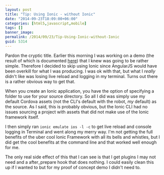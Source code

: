 ```yaml
---
layout: post
title: "Tip: Using Ionic - without Ionic"
date: "2014-09-23T18:09:00+06:00"
categories: [html5,javascript,mobile]
tags: []
banner_image: 
permalink: /2014/09/23/Tip-Using-Ionic-without-Ionic
guid: 5314
---
```


<p>
Pardon the cryptic title. Earlier this morning I was working on a demo (the result of which is documented <a href="http://www.raymondcamden.com/2014/9/23/Simple-photo-filters-with-VintageJS-and-Cordova">here</a>) that I knew was going to be rather simple. Therefore I decided to skip using Ionic since AngularJS would have been overkill for what I was producing. I was ok with that, but what I <i>really</i> didn't like was losing live reload and logging in my terminal. Turns out there is a rather obvious way to get that.
</p>
<!--more-->
<p>
When you create an Ionic application, you have the option of specifying a folder to use for your source directory. So all I did was simply use my default Cordova assets (not the CLI's default with the robot, <i>my</i> default) as the source. As I said, this is probably obvious, but the Ionic CLI had no issues sourcing a project with assets that did not make use of the Ionic framework itself.
</p>

<p>
I then simply ran <code>ionic emulate ios -l -c</code> to get live reload and console logging in Terminal and went along my merry way. I'm not getting the full benefits of the uber cool Ionic Framework with all its bells and whistles, but I did get the cool benefits at the command line and that worked well enough for me. 
</p>

<p>
The only real side effect of this that I can see is that I get plugins I may not need and a after_prepare hook that does nothing. I could easily clean this up if I wanted to but for my proof of concept demo I didn't need to.
</p>